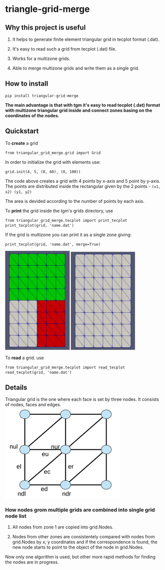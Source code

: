 # triangle-grid-merge

## Why this project is useful

1. It helps to generate finite element triangular grid in tecplot format (.dat).

2. It's easy to read such a grid from tecplot (.dat) file.

3. Works for a multizone grids.

4. Able to merge multizone grids and write them as a single grid.

## How to install
```
pip install triangular-grid-merge
```

**The main advantage is that with tgm it's easy to read tecplot (.dat) format with multizone triangular grid inside and
connect zones basing on the coordinates of the nodes.**

## Quickstart

To **create** a grid
```
from triangular_grid_merge.grid import Grid
```
In order to initialize the grid with elements use:
```
grid.init(4, 5, (0, 60), (0, 100))
```
The code above creates a grid with 4 points by x-axis and 5 point by y-axis.
The points are distributed inside the rectangular given by the 2 points - `(x1, x2) (y1, y2)`

The area is devided according to the number of points by each axis.

To **print** the grid inside the tgm's grids directory, use
```
from triangular_grid_merge.tecplot import print_tecplot
print_tecplot(grid, 'name.dat')
```
If the grid is multizone you can print it as a single zone giving:
```
print_tecplot(grid, 'name.dat', merge=True)
```
![threezones](docs/threezones.png)
![threezones](docs/singlezone.png)


To **read** a grid. use
```
from triangular_grid_merge.tecplot import read_tecplot
read_tecplot(grid, 'name.dat')
```

## Details

Triangular grid is the one where each face is set by three nodes. 
It consists of nodes, faces and edges.
![grid_view](docs/grid_view.png)

### How nodes grom multiple grids are combined into single grid node list

1. All nodes from zone 1 are copied into grid.Nodes.

2. Nodes from other zones are consistentely compared with nodes from grid.Nodes
by x, y coordinates and if the correspondence is found, the new node starts to 
point to the object of the node in grid.Nodes.

Now only one algorithm is used, but other more rapid methods for finding the nodes
are in progress.
